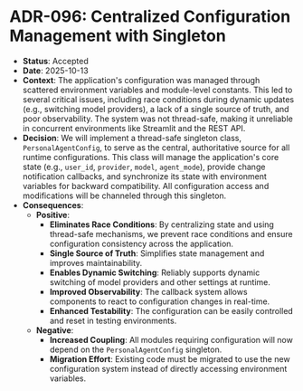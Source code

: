 # ADR-096: Centralized Configuration Management with Singleton

- **Status**: Accepted
- **Date**: 2025-10-13
- **Context**: The application's configuration was managed through scattered environment variables and module-level constants. This led to several critical issues, including race conditions during dynamic updates (e.g., switching model providers), a lack of a single source of truth, and poor observability. The system was not thread-safe, making it unreliable in concurrent environments like Streamlit and the REST API.
- **Decision**: We will implement a thread-safe singleton class, `PersonalAgentConfig`, to serve as the central, authoritative source for all runtime configurations. This class will manage the application's core state (e.g., `user_id`, `provider`, `model`, `agent_mode`), provide change notification callbacks, and synchronize its state with environment variables for backward compatibility. All configuration access and modifications will be channeled through this singleton.
- **Consequences**:
    - **Positive**:
        - **Eliminates Race Conditions**: By centralizing state and using thread-safe mechanisms, we prevent race conditions and ensure configuration consistency across the application.
        - **Single Source of Truth**: Simplifies state management and improves maintainability.
        - **Enables Dynamic Switching**: Reliably supports dynamic switching of model providers and other settings at runtime.
        - **Improved Observability**: The callback system allows components to react to configuration changes in real-time.
        - **Enhanced Testability**: The configuration can be easily controlled and reset in testing environments.
    - **Negative**:
        - **Increased Coupling**: All modules requiring configuration will now depend on the `PersonalAgentConfig` singleton.
        - **Migration Effort**: Existing code must be migrated to use the new configuration system instead of directly accessing environment variables.
